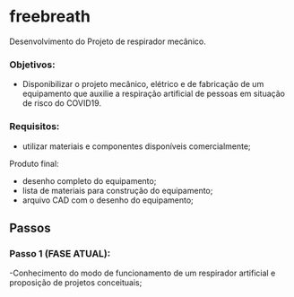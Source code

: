 # freebreath
Desenvolvimento do Projeto de respirador mecânico. 

### Objetivos:
- Disponibilizar o projeto mecânico, elétrico e de fabricação de um equipamento que auxilie a respiração artificial de pessoas em situação de risco do COVID19. 


### Requisitos:
- utilizar materiais e componentes disponíveis comercialmente;



Produto final: 
- desenho completo do equipamento;
- lista de materiais para construção do equipamento; 
- arquivo CAD com o desenho do equipamento; 


## Passos
### Passo 1 (FASE ATUAL):
-Conhecimento do modo de funcionamento de um respirador artificial e proposição de projetos conceituais;



